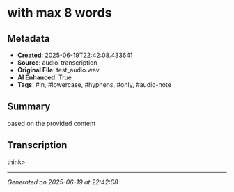 # with max 8 words

## Metadata
- **Created**: 2025-06-19T22:42:08.433641
- **Source**: audio-transcription
- **Original File**: test_audio.wav
- **AI Enhanced**: True
- **Tags**: #in, #lowercase, #hyphens, #only, #audio-note

## Summary
based on the provided content

## Transcription
think>

---
*Generated on 2025-06-19 at 22:42:08*